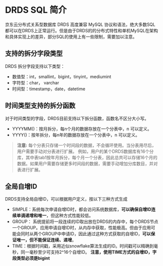 # DRDS SQL 简介

京东云分布式关系型数据库 DRDS 高度兼容 MySQL 协议和语法，绝大多数SQL都可以在DRDS上正常运行。但是由于DRDS的的分布式特性和单机MySQL在架构和具体实现上的差异，部分SQL的使用上有一些限制，需要加以注意。


## 支持的拆分字段类型
DRDS 拆分字段支持以下类型：
- 数值型：int，smallint，bigint，tinyint，mediumint
- 字符型：char， varchar
- 时间型：timestamp，date，datetime

## 时间类型支持的拆分函数
对于时间类型的字段，DRDS目前支持以下拆分函数，函数名不区分大小写。
- YYYYMM()：按月拆分，每n个月的数据存放在一个分表中，n 可以定义。
- YYYY()：按年拆分，每n年的数据存放在一个分表中，n 可以定义。

>**注意:**
每个分表只存储一个时间段的数据，不会循环使用。当分表用尽后，用户需要手动对分表进行扩展。
例如，用户的某个DRDS数据库有16个分库，其中表tab1按年月拆分，每个月一个分表，因此总共可以存储16个月的数据。如果用户需要存储更多时间段的数据，需要手动增加分库数目，并对表进行扩展。

## 全局自增ID
DRDS支持全局自增ID，可以根据用户定义，按以下三种方式生成
- SIMPLE：系统每次申请自增ID时，都会访问系统数据库，**可以确保自增ID连续单调递增和唯一**，但这种方式性能较低。
- GROUP： 系统提前将一段连续的ID取出放在DRDS的内存中，每个DRDS节点一个GROUP。应用申请自增ID时，从内存中获取，性能极高。但由于应用可能会同时从两个GROUP中申请ID，因此通过这种方式获取的自增ID，**可以保证唯一，但不能保证连续、递增**。
- TIME：根据时间戳，采用近似snowflake算法生成的ID。时间戳可以精确到毫秒，同一毫秒至少可支持2^16个自增ID。 **注意，使用TIME方式的自增ID，字段类型必须是bigint**



